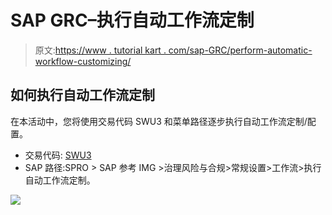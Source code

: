 # SAP GRC–执行自动工作流定制

> 原文:[https://www . tutorial kart . com/sap-GRC/perform-automatic-workflow-customizing/](https://www.tutorialkart.com/sap-grc/perform-automatic-workflow-customizing/)

## 如何执行自动工作流定制

在本活动中，您将使用交易代码 SWU3 和菜单路径逐步执行自动工作流定制/配置。

*   交易代码: [SWU3](https://www.tutorialkart.com/sap-tcode/?search=SWU3)
*   SAP 路径:SPRO > SAP 参考 IMG >治理风险与合规>常规设置>工作流>执行自动工作流定制。

[![](../Images/925da31b32d6bc3827932f6c8afb11bb.png)](https://www.tutorialkart.com/)
